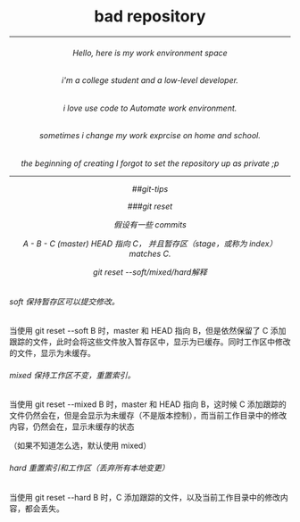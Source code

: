 <h1 align="center">bad repository</h1>

-----
<h6 align="center">Hello, here is my work environment space
<h6 align="center">i'm a college student and a low-level developer.
<h6 align="center">i love use code to Automate work environment.
<h6 align="center">sometimes i change my work exprcise on home and school.
<h6 align="center">the beginning of creating I forgot to set the repository up as private ;p
	
------

##git-tips

###git reset 

假设有一些 commits

A - B - C (master)
HEAD 指向 C， 并且暂存区（stage，或称为 index）matches C.

git reset --soft/mixed/hard解释

###### soft 保持暂存区可以提交修改。

当使用 git reset --soft B 时，master 和 HEAD 指向 B，但是依然保留了 C 添加跟踪的文件，此时会将这些文件放入暂存区中，显示为已缓存。同时工作区中修改的文件，显示为未缓存。

###### mixed 保持工作区不变，重置索引。

当使用 git reset --mixed B 时，master 和 HEAD 指向 B，这时候 C 添加跟踪的文件仍然会在，但是会显示为未缓存（不是版本控制），而当前工作目录中的修改内容，仍然会在，显示未缓存的状态

（如果不知道怎么选，默认使用 mixed）

###### hard 重置索引和工作区（丢弃所有本地变更）

当使用 git reset --hard B 时，C 添加跟踪的文件，以及当前工作目录中的修改内容，都会丢失。

